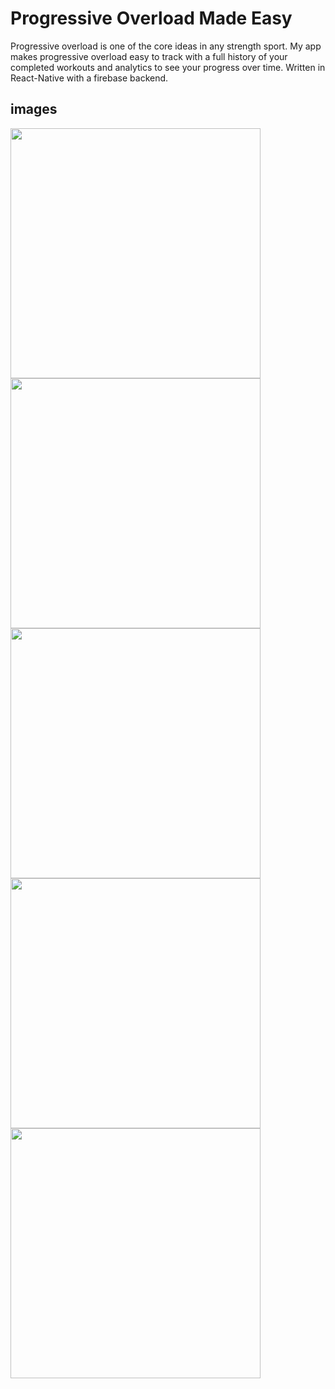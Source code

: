 # Progressive Overload Made Easy
Progressive overload is one of the core ideas in any strength sport. My app makes progressive overload easy to track with a full history of your completed workouts and analytics to see your progress over time. Written in React-Native with a firebase backend.

## images
<!-- ![picture in app](/Screenshot_1670806592.png) -->
<img src="/Screenshot_1670806592.png" width="400">
<img src="/Screenshot_1670806646.png" width="400">
<img src="/Screenshot_1670806659.png" width="400">
<img src="/Screenshot_1670806680.png" width="400">
<img src="/Screenshot_1670806824.png" width="400">
